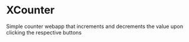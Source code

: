 # XCounter

Simple counter webapp that increments and decrements the value upon clicking the respective buttons

